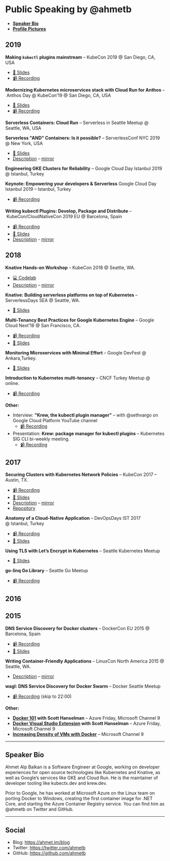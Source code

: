 # Public Speaking by @ahmetb

- **[Speaker Bio](#speaker-bio)**
- **[Profile Pictures](assets/profile-pictures.md)**

## 2019

**Making `kubectl` plugins mainstream** – KubeCon 2019 @ San Diego, CA, USA

- [📜 Slides](https://speakerdeck.com/alp/making-kubectl-plugins-mainstream)
- [📹 Recording](#) <!-- TODO -->

**Modernizing Kubernetes microservices stack with Cloud Run for Anthos** – Anthos Day @ KubeCon’19 @ San Diego, CA, USA

- [📜 Slides](https://speakerdeck.com/alp/gke)
- [📹 Recording](https://youtu.be/0T5UliS9j8A)

**Serverless Containers: Cloud Run** – Serverless in Seattle Meetup @ Seattle, WA, USA

**Serverless "AND" Containers: Is it possible?** – ServerlessConf NYC 2019 @ New York, USA

- [📜 Slides](https://speakerdeck.com/alp/serverless-and-containers)
- [Description](https://nyc2019.serverlessconf.io/agenda.html#day2) – [mirror](http://web.archive.org/web/20191014222326/https://nyc2019.serverlessconf.io/agenda.html)

**Engineering GKE Clusters for Reliability** – Google Cloud Day Istanbul 2019 @ Istanbul, Turkey

**Keynote: Empowering your developers & Serverless** Google Cloud Day Istanbul 2019 – Istanbul, Turkey

- [📹 Recording](https://youtu.be/5pV_AJnYgzo?t=2840)

**Writing kubectl Plugins: Develop, Package and Distribute** – KubeCon/CloudNativeCon 2019 EU @ Barcelona, Spain

- [📹 Recording](https://www.youtube.com/watch?v=83ITOTsXsHU)
- [📜 Slides](https://speakerdeck.com/alp/writing-kubectl-plugins-develop-package-and-distribute)
- [Description](https://kccnceu19.sched.com/event/767d67e0dd22f8ac69bf63e5ac538cb1) - [mirror](http://archive.is/HjUm1)

## 2018

**Knative Hands-on Workshop** – KubeCon 2018 @ Seattle, WA.

- [💻 Codelab](https://codelabs.developers.google.com/codelabs/knative-intro/)
- [Description](https://kccna18.sched.com/event/IRr7) – [mirror](http://archive.is/wekHD)

**Knative: Building serverless platforms on top of Kubernetes** – ServerlessDays
SEA @ Seattle, WA.

- [📜 Slides](https://speakerdeck.com/alp/knative-building-serverless-experiences-on-top-of-kubernetes)

**Multi-Tenancy Best Practices for Google Kubernetes Engine** – Google Cloud
Next’18 @ San Francisco, CA.

- [📹 Recording](https://youtu.be/RkY8u1_f5yY)
- [📜 Slides](https://speakerdeck.com/alp/multi-tenancy-best-practices-for-google-kubernetes-engine)

**Monitoring Microservices with Minimal Effort** – Google DevFest @
  Ankara,Turkey.

- [📜 Slides](https://speakerdeck.com/alp/monitoring-microservices-with-minimal-effort-gdg-devfest-ankara-2018)

**Introduction to Kubernetes multi-tenancy** – CNCF Turkey Meetup @ online.

- [📹 Recording](https://www.youtube.com/watch?v=9A1gN4WsruY)

**Other:**

- Interview: **"Krew, the kubectl plugin manager"** – with @sethvargo on Google
  Cloud Platform YouTube channel
  - [📹 Recording](https://www.youtube.com/watch?v=NgwXmZxj1Lw)
- Presentation: **Krew: package manager for kubectl plugins** – Kubernetes SIG
  CLI bi-weekly meeting.
  - [📹 Recording](https://www.youtube.com/watch?v=quKpmS3u0qY&feature=youtu.be&t=867)

## 2017

**Securing Clusters with Kubernetes Network Policies** – KubeCon 2017 – Austin,
TX.

- [📹 Recording](https://www.youtube.com/watch?v=3gGpMmYeEO8&t=5s)
- [📜 Slides](https://speakerdeck.com/alp/kubernetes-network-policies)
- [Description](https://kccncna17.sched.com/event/CU8d) – [mirror](http://archive.is/rM7me)
- [Repository](https://github.com/ahmetb/kubernetes-network-policy-recipes)

**Anatomy of a Cloud-Native Application** – DevOpsDays IST 2017 @ Istanbul,
Turkey

- [📹 Recording](https://youtu.be/sR1kRTiSpbc?t=17)
- [📜 Slides](https://speakerdeck.com/alp/anatomy-of-a-cloud-native-application)

**Using TLS with Let’s Encrypt in Kubernetes** – Seattle Kubernetes Meetup

- [📜 Slides](https://speakerdeck.com/alp/lets-encrypt)

**go-linq Go Library** – Seattle Go Meetup

- [📹 Recording](https://www.youtube.com/watch?v=9O1qN_gi5m8)

## 2016

## 2015

**DNS Service Discovery for Docker clusters** – DockerCon EU 2015 @ Barcelona, Spain

- [📹 Recording](https://www.youtube.com/watch?v=WXESsPqC8to)
- [📜 Slides](https://speakerdeck.com/alp/dns-service-discovery-for-docker-swarm-clusters)

**Writing Container-Friendly Applications** – LinuxCon North America 2015 @
Seattle, WA.

- [Description](http://sched.co/44LN) – [mirror](http://archive.is/aXE4S)

**wagl: DNS Service Discovery for Docker Swarm** – Docker Seattle Meetup

- [📹 Recording](https://vimeo.com/143174407) (skip to 22:00)

**Other:**

- **[Docker
  101](https://channel9.msdn.com/Shows/Azure-Friday/Docker-101-with-Ahmet-Alp-Balkan)
  with Scott Hanselman** – Azure Friday, Microsoft Channel 9
- **[Docker Visual Studio Extension](https://channel9.msdn.com/Shows/Azure-Friday/The-Docker-Visual-Studio-Extension-with-Ahmet-Alp-Balkan)
  with Scott Hanselman** – Azure Friday, Microsoft Channel 9
- **[Increasing Density of VMs with Docker](https://channel9.msdn.com/events/Microsoft-Azure/Level-Up-Azure-IaaS-for-IT-Pros/How-to-Implement-Containerization-with-Docker-to-Increase-Density-and-Performance-of-Virtual-Machine)**
  – Microsoft Channel 9

-----

## Speaker Bio

Ahmet Alp Balkan is a Software Engineer at Google, working on developer
experiences for open source technologies like Kubernetes and Knative,
as well as Google’s services like GKE and Cloud Run. He is the maintainer
of developer tooling like kubectx.dev and krew.dev.

Prior to Google, he has worked at Microsoft Azure on the Linux team on porting
Docker to Windows, creating the first container image for .NET Core,
and starting the Azure Container Registry service.
You can find him as @ahmetb on Twitter and GitHub.

-----

## Social

- Blog:    https://ahmet.im/blog
- Twitter: https://twitter.com/ahmetb
- GitHub:  https://github.com/ahmetb
